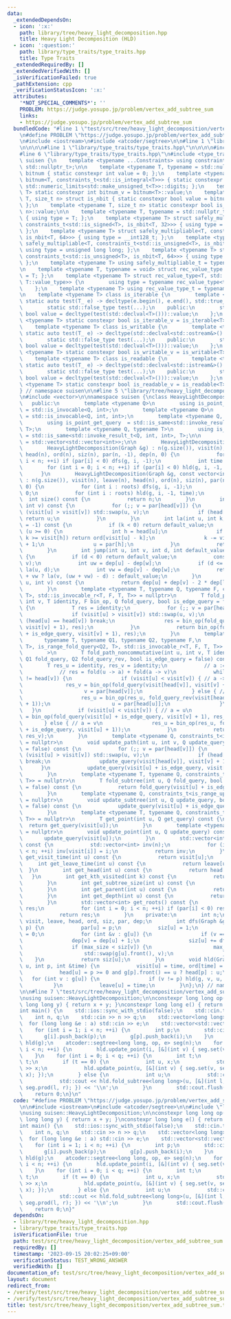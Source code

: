```yaml
---
data:
  _extendedDependsOn:
  - icon: ':x:'
    path: library/tree/heavy_light_decomposition.hpp
    title: Heavy Light Decomposition (HLD)
  - icon: ':question:'
    path: library/type_traits/type_traits.hpp
    title: Type Traits
  _extendedRequiredBy: []
  _extendedVerifiedWith: []
  _isVerificationFailed: true
  _pathExtension: cpp
  _verificationStatusIcon: ':x:'
  attributes:
    '*NOT_SPECIAL_COMMENTS*': ''
    PROBLEM: https://judge.yosupo.jp/problem/vertex_add_subtree_sum
    links:
    - https://judge.yosupo.jp/problem/vertex_add_subtree_sum
  bundledCode: "#line 1 \"test/src/tree/heavy_light_decomposition/vertex_add_subtree_sum.test.cpp\"\
    \n#define PROBLEM \"https://judge.yosupo.jp/problem/vertex_add_subtree_sum\"\n\
    \n#include <iostream>\n#include <atcoder/segtree>\n\n#line 1 \"library/tree/heavy_light_decomposition.hpp\"\
    \n\n\n\n#line 1 \"library/type_traits/type_traits.hpp\"\n\n\n\n#include <limits>\n\
    #line 6 \"library/type_traits/type_traits.hpp\"\n#include <type_traits>\n\nnamespace\
    \ suisen {\n    template <typename ...Constraints> using constraints_t = std::enable_if_t<std::conjunction_v<Constraints...>,\
    \ std::nullptr_t>;\n\n    template <typename T, typename = std::nullptr_t> struct\
    \ bitnum { static constexpr int value = 0; };\n    template <typename T> struct\
    \ bitnum<T, constraints_t<std::is_integral<T>>> { static constexpr int value =\
    \ std::numeric_limits<std::make_unsigned_t<T>>::digits; };\n    template <typename\
    \ T> static constexpr int bitnum_v = bitnum<T>::value;\n    template <typename\
    \ T, size_t n> struct is_nbit { static constexpr bool value = bitnum_v<T> == n;\
    \ };\n    template <typename T, size_t n> static constexpr bool is_nbit_v = is_nbit<T,\
    \ n>::value;\n\n    template <typename T, typename = std::nullptr_t> struct safely_multipliable\
    \ { using type = T; };\n    template <typename T> struct safely_multipliable<T,\
    \ constraints_t<std::is_signed<T>, is_nbit<T, 32>>> { using type = long long;\
    \ };\n    template <typename T> struct safely_multipliable<T, constraints_t<std::is_signed<T>,\
    \ is_nbit<T, 64>>> { using type = __int128_t; };\n    template <typename T> struct\
    \ safely_multipliable<T, constraints_t<std::is_unsigned<T>, is_nbit<T, 32>>> {\
    \ using type = unsigned long long; };\n    template <typename T> struct safely_multipliable<T,\
    \ constraints_t<std::is_unsigned<T>, is_nbit<T, 64>>> { using type = __uint128_t;\
    \ };\n    template <typename T> using safely_multipliable_t = typename safely_multipliable<T>::type;\n\
    \n    template <typename T, typename = void> struct rec_value_type { using type\
    \ = T; };\n    template <typename T> struct rec_value_type<T, std::void_t<typename\
    \ T::value_type>> {\n        using type = typename rec_value_type<typename T::value_type>::type;\n\
    \    };\n    template <typename T> using rec_value_type_t = typename rec_value_type<T>::type;\n\
    \n    template <typename T> class is_iterable {\n        template <typename T_>\
    \ static auto test(T_ e) -> decltype(e.begin(), e.end(), std::true_type{});\n\
    \        static std::false_type test(...);\n    public:\n        static constexpr\
    \ bool value = decltype(test(std::declval<T>()))::value;\n    };\n    template\
    \ <typename T> static constexpr bool is_iterable_v = is_iterable<T>::value;\n\
    \    template <typename T> class is_writable {\n        template <typename T_>\
    \ static auto test(T_ e) -> decltype(std::declval<std::ostream&>() << e, std::true_type{});\n\
    \        static std::false_type test(...);\n    public:\n        static constexpr\
    \ bool value = decltype(test(std::declval<T>()))::value;\n    };\n    template\
    \ <typename T> static constexpr bool is_writable_v = is_writable<T>::value;\n\
    \    template <typename T> class is_readable {\n        template <typename T_>\
    \ static auto test(T_ e) -> decltype(std::declval<std::istream&>() >> e, std::true_type{});\n\
    \        static std::false_type test(...);\n    public:\n        static constexpr\
    \ bool value = decltype(test(std::declval<T>()))::value;\n    };\n    template\
    \ <typename T> static constexpr bool is_readable_v = is_readable<T>::value;\n\
    } // namespace suisen\n\n#line 5 \"library/tree/heavy_light_decomposition.hpp\"\
    \n#include <vector>\n\nnamespace suisen {\nclass HeavyLightDecomposition {\n \
    \   public:\n        template <typename Q>\n        using is_point_update_query\
    \ = std::is_invocable<Q, int>;\n        template <typename Q>\n        using is_range_update_query\
    \ = std::is_invocable<Q, int, int>;\n        template <typename Q, typename T>\n\
    \        using is_point_get_query  = std::is_same<std::invoke_result_t<Q, int>,\
    \ T>;\n        template <typename Q, typename T>\n        using is_range_fold_query\
    \ = std::is_same<std::invoke_result_t<Q, int, int>, T>;\n\n        using Graph\
    \ = std::vector<std::vector<int>>;\n\n        HeavyLightDecomposition() = default;\n\
    \        HeavyLightDecomposition(Graph &g) : n(g.size()), visit(n), leave(n),\
    \ head(n), ord(n), siz(n), par(n, -1), dep(n, 0) {\n            for (int i = 0;\
    \ i < n; ++i) if (par[i] < 0) dfs(g, i, -1);\n            int time = 0;\n    \
    \        for (int i = 0; i < n; ++i) if (par[i] < 0) hld(g, i, -1, time);\n  \
    \      }\n        HeavyLightDecomposition(Graph &g, const vector<int> &roots)\
    \ : n(g.size()), visit(n), leave(n), head(n), ord(n), siz(n), par(n, -1), dep(n,\
    \ 0) {\n            for (int i : roots) dfs(g, i, -1);\n            int time =\
    \ 0;\n            for (int i : roots) hld(g, i, -1, time);\n        }\n      \
    \  int size() const {\n            return n;\n        }\n        int lca(int u,\
    \ int v) const {\n            for (;; v = par[head[v]]) {\n                if\
    \ (visit[u] > visit[v]) std::swap(u, v);\n                if (head[u] == head[v])\
    \ return u;\n            }\n        }\n        int la(int u, int k, int default_value\
    \ = -1) const {\n            if (k < 0) return default_value;\n            while\
    \ (u >= 0) {\n                int h = head[u];\n                if (visit[u] -\
    \ k >= visit[h]) return ord[visit[u] - k];\n                k -= visit[u] - visit[h]\
    \ + 1;\n                u = par[h];\n            }\n            return default_value;\n\
    \        }\n        int jump(int u, int v, int d, int default_value = -1) const\
    \ {\n            if (d < 0) return default_value;\n            const int w = lca(u,\
    \ v);\n            int uw = dep[u] - dep[w];\n            if (d <= uw) return\
    \ la(u, d);\n            int vw = dep[v] - dep[w];\n            return d <= uw\
    \ + vw ? la(v, (uw + vw) - d) : default_value;\n        }\n        int dist(int\
    \ u, int v) const {\n            return dep[u] + dep[v] - 2 * dep[lca(u, v)];\n\
    \        }\n        template <typename T, typename Q, typename F, constraints_t<is_range_fold_query<Q,\
    \ T>, std::is_invocable_r<T, F, T, T>> = nullptr>\n        T fold_path(int u,\
    \ int v, T identity, F bin_op, Q fold_query, bool is_edge_query = false) const\
    \ {\n            T res = identity;\n            for (;; v = par[head[v]]) {\n\
    \                if (visit[u] > visit[v]) std::swap(u, v);\n                if\
    \ (head[u] == head[v]) break;\n                res = bin_op(fold_query(visit[head[v]],\
    \ visit[v] + 1), res);\n            }\n            return bin_op(fold_query(visit[u]\
    \ + is_edge_query, visit[v] + 1), res);\n        }\n        template <\n     \
    \       typename T, typename Q1, typename Q2, typename F,\n            constraints_t<is_range_fold_query<Q1,\
    \ T>, is_range_fold_query<Q2, T>, std::is_invocable_r<T, F, T, T>> = nullptr\n\
    \        >\n        T fold_path_noncommutative(int u, int v, T identity, F bin_op,\
    \ Q1 fold_query, Q2 fold_query_rev, bool is_edge_query = false) const {\n    \
    \        T res_u = identity, res_v = identity;\n            // a := lca(u, v)\n\
    \            // res = fold(u -> a) + fold(a -> v)\n            while (head[u]\
    \ != head[v]) {\n                if (visit[u] < visit[v]) { // a -> v\n      \
    \              res_v = bin_op(fold_query(visit[head[v]], visit[v] + 1), res_v);\n\
    \                    v = par[head[v]];\n                } else { // u -> a\n \
    \                   res_u = bin_op(res_u, fold_query_rev(visit[head[u]], visit[u]\
    \ + 1));\n                    u = par[head[u]];\n                }\n         \
    \   }\n            if (visit[u] < visit[v]) { // a = u\n                res_v\
    \ = bin_op(fold_query(visit[u] + is_edge_query, visit[v] + 1), res_v);\n     \
    \       } else { // a = v\n                res_u = bin_op(res_u, fold_query_rev(visit[v]\
    \ + is_edge_query, visit[u] + 1));\n            }\n            return bin_op(res_u,\
    \ res_v);\n        }\n        template <typename Q, constraints_t<is_range_update_query<Q>>\
    \ = nullptr>\n        void update_path(int u, int v, Q update_query, bool is_edge_query\
    \ = false) const {\n            for (;; v = par[head[v]]) {\n                if\
    \ (visit[u] > visit[v]) std::swap(u, v);\n                if (head[u] == head[v])\
    \ break;\n                update_query(visit[head[v]], visit[v] + 1);\n      \
    \      }\n            update_query(visit[u] + is_edge_query, visit[v] + 1);\n\
    \        }\n        template <typename T, typename Q, constraints_t<is_range_fold_query<Q,\
    \ T>> = nullptr>\n        T fold_subtree(int u, Q fold_query, bool is_edge_query\
    \ = false) const {\n            return fold_query(visit[u] + is_edge_query, leave[u]);\n\
    \        }\n        template <typename Q, constraints_t<is_range_update_query<Q>>\
    \ = nullptr>\n        void update_subtree(int u, Q update_query, bool is_edge_query\
    \ = false) const {\n            update_query(visit[u] + is_edge_query, leave[u]);\n\
    \        }\n        template <typename T, typename Q, constraints_t<is_point_get_query<Q,\
    \ T>> = nullptr>\n        T get_point(int u, Q get_query) const {\n          \
    \  return get_query(visit[u]);\n        }\n        template <typename Q, constraints_t<is_point_update_query<Q>>\
    \ = nullptr>\n        void update_point(int u, Q update_query) const {\n     \
    \       update_query(visit[u]);\n        }\n        std::vector<int> inv_ids()\
    \ const {\n            std::vector<int> inv(n);\n            for (int i = 0; i\
    \ < n; ++i) inv[visit[i]] = i;\n            return inv;\n        }\n        int\
    \ get_visit_time(int u) const {\n            return visit[u];\n        }\n   \
    \     int get_leave_time(int u) const {\n            return leave[u];\n      \
    \  }\n        int get_head(int u) const {\n            return head[u];\n     \
    \   }\n        int get_kth_visited(int k) const {\n            return ord[k];\n\
    \        }\n        int get_subtree_size(int u) const {\n            return siz[u];\n\
    \        }\n        int get_parent(int u) const {\n            return par[u];\n\
    \        }\n        int get_depth(int u) const {\n            return dep[u];\n\
    \        }\n        std::vector<int> get_roots() const {\n            std::vector<int>\
    \ res;\n            for (int i = 0; i < n; ++i) if (par[i] < 0) res.push_back(i);\n\
    \            return res;\n        }\n    private:\n        int n;\n        std::vector<int>\
    \ visit, leave, head, ord, siz, par, dep;\n        int dfs(Graph &g, int u, int\
    \ p) {\n            par[u] = p;\n            siz[u] = 1;\n            int max_size\
    \ = 0;\n            for (int &v : g[u]) {\n                if (v == p) continue;\n\
    \                dep[v] = dep[u] + 1;\n                siz[u] += dfs(g, v, u);\n\
    \                if (max_size < siz[v]) {\n                    max_size = siz[v];\n\
    \                    std::swap(g[u].front(), v);\n                }\n        \
    \    }\n            return siz[u];\n        }\n        void hld(Graph &g, int\
    \ u, int p, int &time) {\n            visit[u] = time, ord[time] = u, ++time;\n\
    \            head[u] = p >= 0 and g[p].front() == u ? head[p] : u;\n         \
    \   for (int v : g[u]) {\n                if (v != p) hld(g, v, u, time);\n  \
    \          }\n            leave[u] = time;\n        }\n};\n} // namespace suisen\n\
    \n\n#line 7 \"test/src/tree/heavy_light_decomposition/vertex_add_subtree_sum.test.cpp\"\
    \nusing suisen::HeavyLightDecomposition;\n\nconstexpr long long op(long long x,\
    \ long long y) { return x + y; }\nconstexpr long long e() { return  0LL; }\n\n\
    int main() {\n    std::ios::sync_with_stdio(false);\n    std::cin.tie(nullptr);\n\
    \    int n, q;\n    std::cin >> n >> q;\n    std::vector<long long> a(n);\n  \
    \  for (long long &e : a) std::cin >> e;\n    std::vector<std::vector<int>> g(n);\n\
    \    for (int i = 1; i < n; ++i) {\n        int p;\n        std::cin >> p;\n \
    \       g[i].push_back(p);\n        g[p].push_back(i);\n    }\n    HeavyLightDecomposition\
    \ hld(g);\n    atcoder::segtree<long long, op, e> seg(n);\n    for (int i = 0;\
    \ i < n; ++i) {\n        hld.update_point(i, [&](int v) { seg.set(v, a[i]); });\n\
    \    }\n    for (int i = 0; i < q; ++i) {\n        int t;\n        std::cin >>\
    \ t;\n        if (t == 0) {\n            int u, x;\n            std::cin >> u\
    \ >> x;\n            hld.update_point(u, [&](int v) { seg.set(v, seg.get(v) +\
    \ x); });\n        } else {\n            int u;\n            std::cin >> u;\n\
    \            std::cout << hld.fold_subtree<long long>(u, [&](int l, int r) { return\
    \ seg.prod(l, r); }) << '\\n';\n        }\n        std::cout.flush();\n    }\n\
    \    return 0;\n}\n"
  code: "#define PROBLEM \"https://judge.yosupo.jp/problem/vertex_add_subtree_sum\"\
    \n\n#include <iostream>\n#include <atcoder/segtree>\n\n#include \"library/tree/heavy_light_decomposition.hpp\"\
    \nusing suisen::HeavyLightDecomposition;\n\nconstexpr long long op(long long x,\
    \ long long y) { return x + y; }\nconstexpr long long e() { return  0LL; }\n\n\
    int main() {\n    std::ios::sync_with_stdio(false);\n    std::cin.tie(nullptr);\n\
    \    int n, q;\n    std::cin >> n >> q;\n    std::vector<long long> a(n);\n  \
    \  for (long long &e : a) std::cin >> e;\n    std::vector<std::vector<int>> g(n);\n\
    \    for (int i = 1; i < n; ++i) {\n        int p;\n        std::cin >> p;\n \
    \       g[i].push_back(p);\n        g[p].push_back(i);\n    }\n    HeavyLightDecomposition\
    \ hld(g);\n    atcoder::segtree<long long, op, e> seg(n);\n    for (int i = 0;\
    \ i < n; ++i) {\n        hld.update_point(i, [&](int v) { seg.set(v, a[i]); });\n\
    \    }\n    for (int i = 0; i < q; ++i) {\n        int t;\n        std::cin >>\
    \ t;\n        if (t == 0) {\n            int u, x;\n            std::cin >> u\
    \ >> x;\n            hld.update_point(u, [&](int v) { seg.set(v, seg.get(v) +\
    \ x); });\n        } else {\n            int u;\n            std::cin >> u;\n\
    \            std::cout << hld.fold_subtree<long long>(u, [&](int l, int r) { return\
    \ seg.prod(l, r); }) << '\\n';\n        }\n        std::cout.flush();\n    }\n\
    \    return 0;\n}"
  dependsOn:
  - library/tree/heavy_light_decomposition.hpp
  - library/type_traits/type_traits.hpp
  isVerificationFile: true
  path: test/src/tree/heavy_light_decomposition/vertex_add_subtree_sum.test.cpp
  requiredBy: []
  timestamp: '2023-09-15 20:02:25+09:00'
  verificationStatus: TEST_WRONG_ANSWER
  verifiedWith: []
documentation_of: test/src/tree/heavy_light_decomposition/vertex_add_subtree_sum.test.cpp
layout: document
redirect_from:
- /verify/test/src/tree/heavy_light_decomposition/vertex_add_subtree_sum.test.cpp
- /verify/test/src/tree/heavy_light_decomposition/vertex_add_subtree_sum.test.cpp.html
title: test/src/tree/heavy_light_decomposition/vertex_add_subtree_sum.test.cpp
---
```

